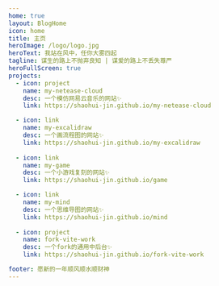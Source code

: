 ```yaml
---
home: true
layout: BlogHome
icon: home
title: 主页
heroImage: /logo/logo.jpg
heroText: 我站在风中，任你大雾四起
tagline: 谋生的路上不抛弃良知 | 谋爱的路上不丢失尊严
heroFullScreen: true
projects:
  - icon: project
    name: my-netease-cloud
    desc: 一个模仿网易云音乐的网站✨
    link: https://shaohui-jin.github.io/my-netease-cloud

  - icon: link
    name: my-excalidraw
    desc: 一个画流程图的网站✨
    link: https://shaohui-jin.github.io/my-excalidraw
            
  - icon: link
    name: my-game
    desc: 一个小游戏复刻的网站✨
    link: https://shaohui-jin.github.io/game

  - icon: link
    name: my-mind
    desc: 一个思维导图的网站✨
    link: https://shaohui-jin.github.io/mind
    
  - icon: project
    name: fork-vite-work
    desc: 一个fork的通用中后台✨
    link: https://shaohui-jin.github.io/fork-vite-work

footer: 愿新的一年顺风顺水顺财神
---
```

